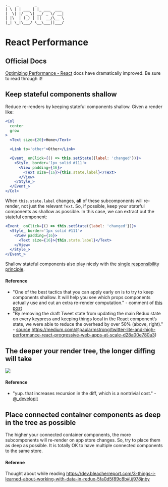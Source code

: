 ```
._   _       _            
| \ | | ___ | |_ ___  ___
|  \| |/ _ \| __/ _ \/ __|
| |\  | (_) | ||  __/\__ \
|_| \_|\___/ \__\___||___/

```

# React Performance

## Official Docs
[Optimizing Performance - React](https://facebook.github.io/react/docs/optimizing-performance.html) docs have dramatically improved. Be sure to read through it!

## Keep stateful components shallow
Reduce re-renders by keeping stateful components shallow. Given a render like:

```jsx
<Col
  center
  grow
>
  <Text size={20}>Home</Text>

  <Link to='other'>Other</Link>

  <Event_ onClick={() => this.setState({label: 'changed'})}>
    <Style_ border='1px solid #111'>
      <View padding={16}>
        <Text size={16}>{this.state.label}</Text>
      </View>
    </Style_>
  </Event_>
</Col>
```

When `this.state.label` changes, **all** of these subcomponents will re-render, not just the relevant `Text`. So, if possible, keep your stateful components as shallow as possible. In this case, we can extract out the stateful component:

```jsx
<Event_ onClick={() => this.setState({label: 'changed'})}>
  <Style_ border='1px solid #111'>
    <View padding={16}>
      <Text size={16}>{this.state.label}</Text>
    </View>
  </Style_>
</Event_>
```

Shallow stateful components also play nicely with the [single responsibility principle](https://en.wikipedia.org/wiki/Single_responsibility_principle).

#### Reference
- "One of the best tactics that you can apply early on is to try to keep components shallow. It will help you see which props components actually use and cut an extra re-render computation." - comment of [this post](https://marmelab.com/blog/2017/02/06/react-is-slow-react-is-fast.html)
- "By removing the draft Tweet state from updating the main Redux state on every keypress and keeping things local in the React component’s state, we were able to reduce the overhead by over 50% (above, right)." - [source]() https://medium.com/@paularmstrong/twitter-lite-and-high-performance-react-progressive-web-apps-at-scale-d28a00e780a3)

## The deeper your render tree, the longer diffing will take
![](https://pbs.twimg.com/media/DBo1eKqV0AEms32.jpg)

#### Reference
- "yup. that increases recursion in the diff, which is a nontrivial cost." - [@_developit](https://twitter.com/_developit/status/872068281628282880)

## Place connected container components as deep in the tree as possible
The higher your connected container components, the more subcomponents will re-render on app store changes. So, try to place them as deep as possible. It is totally OK to have multiple connected components to the same store.

#### Referene
Thought about while reading https://dev.bleacherreport.com/3-things-i-learned-about-working-with-data-in-redux-5fa0d5f89c8b#.ij978jnby
